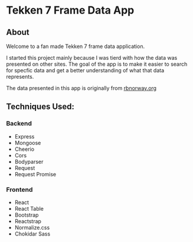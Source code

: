# Tekken 7 Frame Data App

## About
Welcome to a fan made Tekken 7 frame data application.

I started this project mainly because I was tierd with how the data was presented on other sites. The goal of the app is to make it easier to search for specfic data and get a better understanding of what that data represents.

The data presented in this app is originally from [rbnorway.org](http://rbnorway.org/t7-frame-data/)


## Techniques Used:

### Backend
* Express
* Mongoose
* Cheerio
* Cors
* Bodyparser
* Request
* Request Promise

### Frontend
* React
* React Table
* Bootstrap
* Reactstrap
* Normalize.css
* Chokidar Sass
